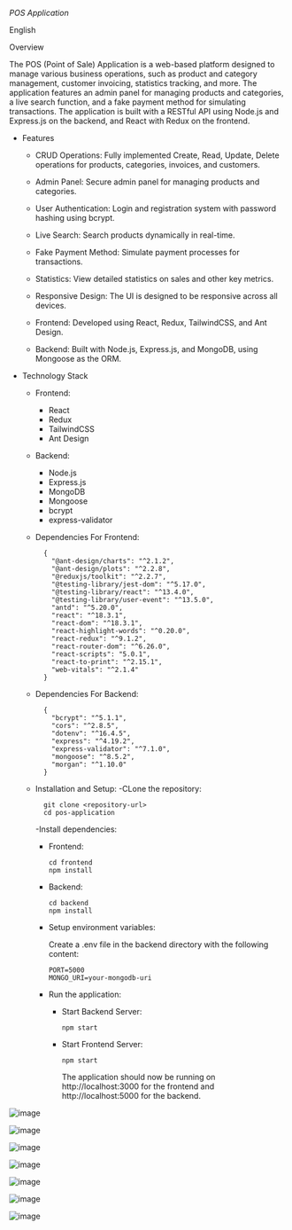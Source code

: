 *POS Application*

English

Overview

The POS (Point of Sale) Application is a web-based platform designed to manage various business operations, such as product and category management, customer invoicing, statistics tracking, and more. The application features an admin panel for managing products and categories, a live search function, and a fake payment method for simulating transactions. The application is built with a RESTful API using Node.js and Express.js on the backend, and React with Redux on the frontend.

- Features
  - CRUD Operations: Fully implemented Create, Read, Update, Delete operations for products, categories, invoices, and customers.
  
  - Admin Panel: Secure admin panel for managing products and categories.
  
  - User Authentication: Login and registration system with password hashing using bcrypt.
  
  - Live Search: Search products dynamically in real-time.
  
  - Fake Payment Method: Simulate payment processes for transactions.
  
  - Statistics: View detailed statistics on sales and other key metrics.
  
  - Responsive Design: The UI is designed to be responsive across all devices.
  
  - Frontend: Developed using React, Redux, TailwindCSS, and Ant Design.
  
  - Backend: Built with Node.js, Express.js, and MongoDB, using Mongoose as the ORM.
 
- Technology Stack
  - Frontend:
    - React
    - Redux
    - TailwindCSS
    - Ant Design

  - Backend:
     - Node.js
     - Express.js
     - MongoDB
     - Mongoose
     - bcrypt
     - express-validator

  - Dependencies For Frontend:
    
          {
            "@ant-design/charts": "^2.1.2",
            "@ant-design/plots": "^2.2.8",
            "@reduxjs/toolkit": "^2.2.7",
            "@testing-library/jest-dom": "^5.17.0",
            "@testing-library/react": "^13.4.0",
            "@testing-library/user-event": "^13.5.0",
            "antd": "^5.20.0",
            "react": "^18.3.1",
            "react-dom": "^18.3.1",
            "react-highlight-words": "^0.20.0",
            "react-redux": "^9.1.2",
            "react-router-dom": "^6.26.0",
            "react-scripts": "5.0.1",
            "react-to-print": "^2.15.1",
            "web-vitals": "^2.1.4"
          }
  - Dependencies For Backend:
    
          {
            "bcrypt": "^5.1.1",
            "cors": "^2.8.5",
            "dotenv": "^16.4.5",
            "express": "^4.19.2",
            "express-validator": "^7.1.0",
            "mongoose": "^8.5.2",
            "morgan": "^1.10.0"
          }
    
  - Installation and Setup:
     -CLone the repository:
       
          git clone <repository-url>
          cd pos-application
    
     -Install dependencies:
      - Frontend:
 
            cd frontend
            npm install
    
      - Backend:
 
            cd backend
            npm install

    - Setup environment variables:
      
      Create a .env file in the backend directory with the following content:

          PORT=5000
          MONGO_URI=your-mongodb-uri

    - Run the application:
      - Start Backend Server:

            npm start

      - Start Frontend Server:
     
            npm start

        The application should now be running on http://localhost:3000 for the frontend and http://localhost:5000 for the backend.



![image](https://github.com/user-attachments/assets/309613fb-d602-42d8-9b3d-8c251da724b5)

![image](https://github.com/user-attachments/assets/b35d7857-640f-4934-87f6-749e90fe50b2)

![image](https://github.com/user-attachments/assets/b755868a-5e70-4aa5-bd58-b3e72c0d3316)

![image](https://github.com/user-attachments/assets/71365bac-f9ef-4efa-a660-2186b54324f3)

![image](https://github.com/user-attachments/assets/eeeea364-6461-4798-b6b7-99494be20f77)

![image](https://github.com/user-attachments/assets/95f071d5-d18d-40e5-926f-2bf6c1b8b071)

![image](https://github.com/user-attachments/assets/05d9c9e2-0b8e-4cc3-92ba-b9f9a581ca8c)
